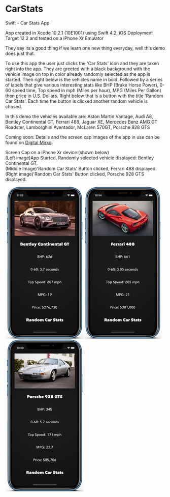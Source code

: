 # CarStats
Swift - Car Stats App

App created in Xcode 10.2.1 (10E1001) using Swift 4.2, iOS Deployment Target 12.2 and tested on a iPhone Xr Emulator

They say its a good thing if we learn one new thing everyday, well this demo does just that.

To use this app the user just clicks the 'Car Stats' icon and they are taken right into the app. 
They are greeted with a black background with the vehicle image on top in color already randomly selected as the app is started.
Then right below is the vehicles name in bold. Followed by a series of labels that give various interesting stats like
BHP (Brake Horse Power), 0-60 speed time, Top speed in mph (Miles per hour), MPG (Miles Per Gallon) then price in U.S. Dollars.
Right below that is a button with the title 'Random Car Stats'. Each time the button is clicked another random vehicle 
is chosed.

In this demo the vehicles available are: Aston Martin Vantage, Audi A8, Bentley Continental GT, Ferrari 488, Jaguar XE,
Mercedes Benz AMG GT Roadster, Lamborghini Aventador, McLaren 570GT, Porsche 928 GTS

Coming soon:
Details and the screen cap images of the app in use can be found on <a href="http://digitalmirko.com/iOSApps.html">Digital Mirko</a>.

Screen Cap on a iPhone Xr device:(shown below)</br>
(Left image)App Started, Randomly selected vehicle displayed: Bentley Continental GT. <br>
(Middle Image)'Random Car Stats' Button clicked, Ferrari 488 displayed.<br>
(Right image)'Random Car Stats' Button clicked, Porsche 928 GTS displayed.<br>
  <p>
  <img align="left" src="https://github.com/digitalMirko/CarStats/blob/master/GitHub-iPhoneCarStatsApp01.jpg?raw=true" width="246"/>
  <img align="left" src="https://github.com/digitalMirko/CarStats/blob/master/GitHub-iPhoneCarStatsApp02.jpg?raw=true" width="246"/>
  <img align="left" src="https://github.com/digitalMirko/CarStats/blob/master/GitHub-iPhoneCarStatsApp03.jpg?raw=true" width="246"/>  
  </p>
